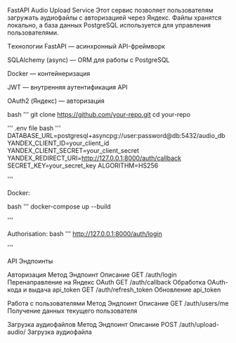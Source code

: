 FastAPI Audio Upload Service
Этот сервис позволяет пользователям загружать аудиофайлы с авторизацией через Яндекс. Файлы хранятся локально, а база данных PostgreSQL используется для управления пользователями.

Tехнологии
FastAPI — асинхронный API-фреймворк

SQLAlchemy (async) — ORM для работы с PostgreSQL

Docker — контейнеризация

JWT — внутренняя аутентификация API

OAuth2 (Яндекс) — авторизация

bash '''
git clone https://github.com/your-repo.git
cd your-repo

'''
.env file
bash '''
DATABASE_URL=postgresql+asyncpg://user:password@db:5432/audio_db
YANDEX_CLIENT_ID=your_client_id
YANDEX_CLIENT_SECRET=your_client_secret
YANDEX_REDIRECT_URI=http://127.0.0.1:8000/auth/callback
SECRET_KEY=your_secret_key
ALGORITHM=HS256

'''

Docker:

bash '''
docker-compose up --build

'''

Authorisation:
bash '''
http://127.0.0.1:8000/auth/login

'''

API Эндпоинты

Авторизация
Метод	Эндпоинт	Описание
GET	/auth/login	Перенаправление на Яндекс OAuth
GET	/auth/callback	Обработка OAuth-кода и выдача api_token
GET	/auth/refresh_token	Обновление api_token

Работа с пользователями
Метод	Эндпоинт	Описание
GET	/auth/users/me	Получение данных текущего пользователя

Загрузка аудиофайлов
Метод	Эндпоинт	Описание
POST	/auth/upload-audio/	Загрузка аудиофайла